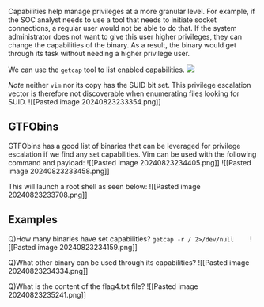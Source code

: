 Capabilities help manage privileges at a more granular level. For example, if the SOC analyst needs to use a tool that needs to initiate socket connections, a regular user would not be able to do that. If the system administrator does not want to give this user higher privileges, they can change the capabilities of the binary. As a result, the binary would get through its task without needing a higher privilege user.

We can use the `getcap` tool to list enabled capabilities.
	![](https://i.imgur.com/Q6XYr0p.png)
 
*Note* 
neither `vim` nor its copy has the SUID bit set. This privilege escalation vector is therefore not discoverable when enumerating files looking for SUID.
	![[Pasted image 20240823233354.png]]

## GTFObins
GTFObins has a good list of binaries that can be leveraged for privilege escalation if we find any set capabilities. Vim can be used with the following command and payload:
	![[Pasted image 20240823234405.png]]
![[Pasted image 20240823233458.png]]

This will launch a root shell as seen below:
![[Pasted image 20240823233708.png]]


## **Examples**
Q)How many binaries have set capabilities?
	`getcap -r / 2>/dev/null	`
	![[Pasted image 20240823234159.png]]
	
Q)What other binary can be used through its capabilities?
	![[Pasted image 20240823234334.png]]

Q)What is the content of the flag4.txt file?
	![[Pasted image 20240823235241.png]]